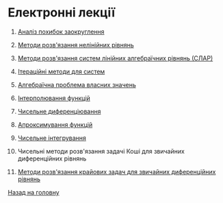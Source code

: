 # Електронні лекції

1. [Аналіз похибок заокруглення](1.md) <!-- COMPLETE -->

2. [Методи розв'язання нелінійних рівнянь](2.md) <!-- COMPLETE -->

3. [Методи розв'язання систем лінійних алгебраїчних рівнянь \(СЛАР\)](3.md) <!-- COMPLETE -->

4. [Ітераційні методи для систем](4.md) <!-- COMPLETE -->

5. [Алгебраїчна проблема власних значень](5.md) <!-- COMPLETE -->

6. [Інтерполювання функцій](6.md) <!-- TBC -->

7. [Чисельне диференціювання](7.md) <!-- COMPLETE -->

8. [Апроксимування функцій](8.md) <!-- TBC -->

9. [Чисельне інтегрування](9.md) <!-- TBC -->

10. Чисельні методи розв'язання задачі Коші для звичайних диференційних рівнянь <!-- TODO -->

11. [Методи розв'язання крайових задач для звичайних диференційних рівнянь](11.md) <!-- TBC -->

[Назад на головну](../README.md)
